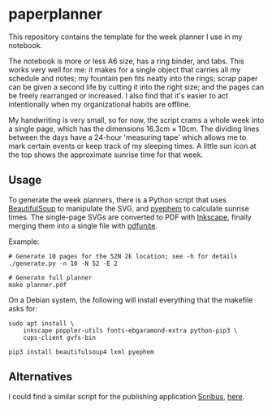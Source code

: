 paperplanner
===============================================================================

This repository contains the template for the week planner I use in my 
notebook.

The notebook is more or less A6 size, has a ring binder, and tabs. This works 
very well for me: it makes for a single object that carries all my schedule 
and notes; my fountain pen fits neatly into the rings; scrap paper can be 
given a second life by cutting it into the right size; and the pages can be 
freely rearranged or increased. I also find that it's easier to act 
intentionally when my organizational habits are offline.

My handwriting is very small, so for now, the script crams a whole week into a 
single page, which has the dimensions 16.3cm × 10cm. The dividing lines 
between the days have a 24-hour 'measuring tape' which allows me to mark 
certain events or keep track of my sleeping times. A little sun icon at the 
top shows the approximate sunrise time for that week.



Usage
-------------------------------------------------------------------------------

To generate the week planners, there is a Python script that uses 
[BeautifulSoup](https://www.crummy.com/software/BeautifulSoup/) to manipulate 
the SVG, and [pyephem](https://rhodesmill.org/pyephem/) to calculate sunrise 
times. The single-page SVGs are converted to PDF with 
[Inkscape](https://inkscape.org), finally merging them into a single file with 
[pdfunite](https://poppler.freedesktop.org/).

Example:

    # Generate 10 pages for the 52N 2E location; see -h for details
    ./generate.py -n 10 -N 52 -E 2

    # Generate full planner
    make planner.pdf



On a Debian system, the following will install everything that the makefile 
asks for:

    sudo apt install \
        inkscape poppler-utils fonts-ebgaramond-extra python-pip3 \
        cups-client gvfs-bin

    pip3 install beautifulsoup4 lxml pyephem


Alternatives
-------------------------------------------------------------------------------

I could find a similar script for the publishing application 
[Scribus](https://www.scribus.net/), [here](http://diyplanner.com/node/8914).

